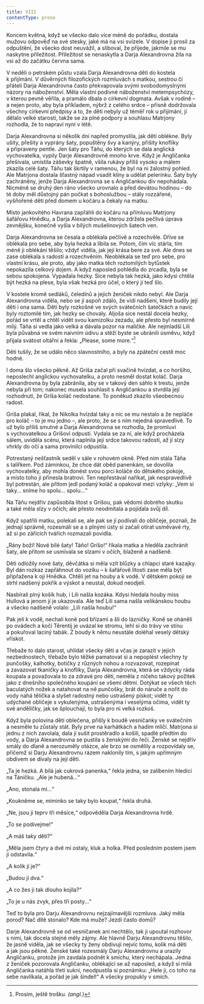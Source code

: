 ```yaml
---
title: VIII
contentType: prose
---
```


Koncem května, když se všecko dalo více méně do pořádku, dostala mužovu odpověď na své stesky, jaké má na vsi svízele. V dopise ji prosil za odpuštění, že všecko dost neuvážil, a sliboval, že přijede, jakmile se mu naskytne příležitost. Příležitost se nenaskytla a Darja Alexandrovna žila na vsi až do začátku června sama.

V neděli o petrském půstu vzala Darja Alexandrovna děti do kostela k přijímání. V důvěrných filozofických rozmluvách s matkou, sestrou či přáteli Darja Alexandrovna často překvapovala svými svobodomyslnými názory na náboženství. Měla vlastní podivné náboženství metempsychózy, v kterou pevně věřila, a pramálo dbala o církevní dogmata. Avšak v rodině – a nejen proto, aby byla příkladem, nýbrž z celého srdce – přísně dodržovala všechny církevní předpisy a to, že děti nebyly už téměř rok u přijímání, jí dělalo velké starosti, takže se za plné podpory a souhlasu Matrjony rozhodla, že to napraví nyní v létě.

Darja Alexandrovna si několik dní napřed promyslila, jak děti oblékne. Byly ušity, přešity a vyprány šaty, popuštěny švy a kanýry, přišity knoflíky a připraveny pentle. Jen šaty pro Táňu, do kterých se dala anglická vychovatelka, vypily Darje Alexandrovně mnoho krve. Když je Angličanka přešívala, umístila záševky špatně, všila rukávy příliš vysoko a málem zkazila celé šaty. Táňu tak škrtily v ramenou, že byl na ni žalostný pohled. Ale Matrjona dostala šťastný nápad vsadit klíny a udělat pelerínku. Šaty byly zachráněny, jenže Darja Alexandrovna se s Angličankou div nepohádala. Nicméně se druhý den ráno všecko urovnalo a před devátou hodinou – do té doby měl důstojný pán počkat s bohoslužbou – stály rozzářené, vyšňořené děti před domem u kočáru a čekaly na matku.

Místo jankovitého Havrana zapřáhli do kočáru na přímluvu Matrjony šafářovu Hnědku, a Darja Alexandrovna, kterou zdržela pečlivá úprava zevnějšku, konečně vyšla v bílých mušelínových šatech ven.

Darja Alexandrovna se česala a oblékala pečlivě a rozechvěle. Dříve se oblékala pro sebe, aby byla hezká a líbila se. Potom, čím víc stárla, tím méně ji oblékání těšilo; vždyť viděla, jak její krása bere za své. Ale dnes se zase oblékala s radostí a rozechvěním. Neoblékala se teď pro sebe, pro vlastní krásu, ale proto, aby jako matka těch roztomilých bytůstek nepokazila celkový dojem. A když naposled pohlédla do zrcadla, byla se sebou spokojena. Vypadala hezky. Sice nebyla tak hezká, jako kdysi chtěla být hezká na plese, byla však hezká pro účel, o který jí teď šlo.

V kostele kromě sedláků, čeledínů a jejich ženiček nikdo nebyl. Ale Darja Alexandrovna viděla, nebo se jí aspoň zdálo, že vidí nadšení, které budily její děti i ona sama. Děti byly rozkošné ve svých svátečních šatečkách a navíc byly roztomilé tím, jak hezky se chovaly. Aljoša sice nestál docela hezky, pořád se vrtěl a chtěl vidět svou kamizolku zezadu, ale přesto byl nesmírně milý. Táňa si vedla jako velká a dávala pozor na maličké. Ale nejmladší Lili byla půvabná ve svém naivním údivu a stěží byste se ubránili úsměvu, když přijala svátost oltářní a řekla: „Please, some more.“[^39]

Děti tušily, že se událo něco slavnostního, a byly na zpáteční cestě moc hodné.

I doma šlo všecko pěkně. Až Gríša začal při svačině hvízdat, a co horšího, neposlechl anglickou vychovatelku, a proto nesměl dostat koláč. Darja Alexandrovna by byla zabránila, aby se v takový den sáhlo k trestu, jenže nebyla při tom; nakonec musela souhlasit s Angličankou a stvrdila její rozhodnutí, že Gríša koláč nedostane. To poněkud zkazilo všeobecnou radost.

Gríša plakal, říkal, že Nikolka hvízdal taky a nic se mu nestalo a že nepláče pro koláč – to je mu jedno –, ale proto, že se s ním nejedná spravedlivě. To už bylo příliš smutné a Darja Alexandrovna se rozhodla, že promluví s vychovatelkou a Gríšovi odpustí. Vydala se za ní, ale když procházela sálem, uviděla scénu, která naplnila její srdce takovou radostí, až jí slzy vhrkly do očí a sama provinilci odpustila.

Potrestaný nešťastník seděl v sále v rohovém okně. Před ním stála Táňa s talířkem. Pod záminkou, že chce dát oběd panenkám, se dovolila vychovatelky, aby mohla donést svou porci koláče do dětského pokoje, a místo toho ji přinesla bratrovi. Ten nepřestával naříkat, jak nespravedlivě byl potrestán, ale přitom jedl podaný koláč a opakoval mezi vzlyky: „Vem si taky… sníme ho spolu… spolu…“

Na Táňu nejdřív zapůsobila lítost s Gríšou, pak vědomí dobrého skutku a také měla slzy v očích; ale přesto neodmítala a pojídala svůj díl.

Když spatřili matku, polekali se, ale pak se jí podívali do obličeje, poznali, že jednají správně, rozesmáli se a s plnými ústy si začali otírat usměvavé rty, až si po zářících tvářích rozmazali povidla.

„Rány boží! Nové bílé šaty! Táňo! Gríšo!“ říkala matka a hleděla zachránit šaty, ale přitom se usmívala se slzami v očích, blaženě a nadšeně.

Děti odložily nové šaty, děvčátka si měla vzít blůzky a chlapci staré kazajky. Byl dán rozkaz zapřáhnout do vozíku – k šafářově lítosti zase měla být připřažena k oji Hnědka. Chtěli jet na houby a k vodě. V dětském pokoji se strhl nadšený pokřik a výskot a neustal, dokud neodjeli.

Nasbírali plný košík hub, i Lili našla kozáka. Kdysi hledala houby miss Hullová a jenom jí je ukazovala. Ale teď Lili sama našla velikánskou houbu a všecko nadšeně volalo: „Lili našla houbu!“

Pak jeli k vodě, nechali koně pod břízami a šli do lázničky. Koně se oháněli po ovádech a kočí Těrentij je uvázal ke stromu, lehl si do trávy ve stínu a pokuřoval laciný tabák. Z boudy k němu neustále doléhal veselý dětský vřískot.

Třebaže to dalo starost, uhlídat všecky děti a včas je zarazit v jejich nezbednostech, třebaže bylo těžké pamatovat si a nepoplést všechny ty punčošky, kalhotky, botičky z různých nohou a rozvazovat, rozepínat a zavazovat tkaničky a knoflíky, Darja Alexandrovna, která se vždycky ráda koupala a považovala to za zdravé pro děti, neměla z ničeho takový požitek jako z dnešního společného koupání se všemi dětmi. Dotýkat se všech těch baculatých nožek a natahovat na ně punčošky, brát do náruče a nořit do vody nahá tělíčka a slyšet radostný nebo ustrašený pískot; vidět ty udýchané obličeje s vykulenýma, ustrašenýma i veselýma očima, vidět ty své andělíčky, jak se šplouchají, to byla pro ni velká rozkoš.

Když byla polovina dětí oblečena, přišly k boudě vesničanky ve svátečním a nesměle tu zůstaly stát. Byly prve na karhátkách a hadím mlíčí. Matrjona si jednu z nich zavolala, dala jí sušit prostěradlo a košili, spadlé předtím do vody, a Darja Alexandrovna se pustila s ženskými do řeči. Ženské se nejdřív smály do dlaně a nerozuměly otázce, ale brzo se osmělily a rozpovídaly se, přičemž si Darju Alexandrovnu rázem naklonily tím, s jakým upřímným obdivem se dívaly na její děti.

„Ta je hezká. A bílá jak cukrová panenka,“ řekla jedna, se zalíbením hledící na Táničku. „Ale je hubená…“

„Ano, stonala mi…“

„Koukněme se, miminko se taky bylo koupat,“ řekla druhá.

„Ne, jsou jí teprv tři měsíce,“ odpověděla Darja Alexandrovna hrdě.

„To se podívejme!“

„A máš taky děti?“

„Měla jsem čtyry a dvě mi ostaly, kluk a holka. Před posledním postem jsem ji odstavila.“

„A kolik jí je?“

„Budou jí dva.“

„A co žes ji tak dlouho kojila?“

„To je u nás zvyk, přes tři posty…“

Teď to byla pro Darju Alexandrovnu nejzajímavější rozmluva. Jaký měla porod? Nač dítě stonalo? Kde má muže? Jezdí často domů?

Darje Alexandrovně se od vesničanek ani nechtělo, tak ji upoutal rozhovor s nimi, tak docela stejné měly zájmy. Ale hlavně Darju Alexandrovnu těšilo, že jasně viděla, jak se všecky ty ženy obdivují nejvíc tomu, kolik má dětí a jak jsou pěkné. Ženské také rozesmály Darju Alexandrovnu a urazily Angličanku, protože jim zavdala podnět k smíchu, který nechápala. Jedna z ženiček pozorovala Angličanku, oblékající se až naposled, a když si milá Angličanka natáhla třetí sukni, neodpustila si poznámku: „Hele ji, co toho na sebe navlíkala, a pořád je jak šindel!“ A všecky propukly v smích.

  

[^39]: Prosím, ještě trošku. _(angl.)_
